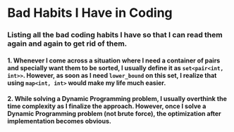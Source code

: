 # Bad Habits I Have in Coding

### Listing all the bad coding habits I have so that I can read them again and again to get rid of them.

#### 1. Whenever I come across a situation where I need a container of pairs and specially want them to be sorted, I usually define it as ```set<pair<int, int>>```. However, as soon as I need ```lower_bound``` on this set, I realize that using ```map<int, int>``` would make my life much easier.

#### 2. While solving a Dynamic Programming problem, I usually overthink the time complexity as I finalize the approach. However, once I solve a Dynamic Programming problem (not brute force), the optimization after implementation becomes obvious.
